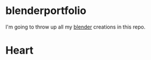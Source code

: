 # blenderportfolio
I'm going to throw up all my [blender](https://www.blender.org/) creations in this repo.

# Heart

